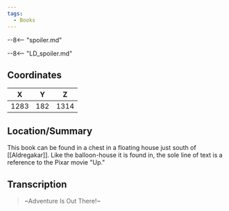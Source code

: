 ```yaml
---
tags:
  - Books
---
```


--8<-- "spoiler.md"

--8<-- "LD_spoiler.md"

## Coordinates
| **X** | **Y** | **Z** |
| :---: | :---: | :---: |
| 1283  |  182  | 1314  |

## Location/Summary
This book can be found in a chest in a floating house just south of [[Aldregakar]]. Like the balloon-house it is found in, the sole line of text is a reference to the Pixar movie "Up."

## Transcription
> \~Adventure Is Out There!~
